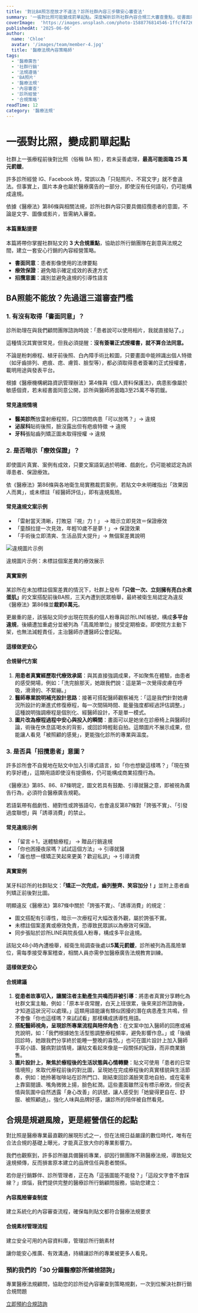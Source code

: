 ```yaml
---
title: '對比BA照怎麼放才不違法？診所社群內容三步驟安心審查法'
summary: '一張對比照可能變成罰單起點。深度解析診所社群內容合規三大審查重點，從書面同意、療效保證到招攬意圖，幫助診所建立安心行銷的內容經營策略。'
coverImage:  'https://images.unsplash.com/photo-1588776814546-1ffcf47267a5?auto=format&fit=crop&w=1920'
publishedAt: '2025-06-06'
author:
  name: 'Chloe'
  avatar: '/images/team/member-4.jpg'
  title: '醫療法規內容策略師'
tags:
  - '醫療廣告'
  - '社群行銷'
  - '法規遵循'
  - 'BA照片'
  - '醫療法規'
  - '內容審查'
  - '診所經營'
  - '合規策略'
readTime: 12
category: '醫療法規'
---
```


# 一張對比照，變成罰單起點

社群上一張療程前後對比照（俗稱 BA 照），若未妥善處理，**最高可能面臨 25 萬元罰鍰**。

許多診所經營 IG、Facebook 時，常誤以為「只貼照片、不寫文字」就不會違法。但事實上，圖片本身也屬於醫療廣告的一部分，即使沒有任何語句，仍可能構成違規。

依據《醫療法》第86條與相關法規，診所社群內容只要具備招攬患者的意圖，不論是文字、圖像或影片，皆需納入審查。

<div class="stat-highlight">
  <h4>本篇重點提要</h4>
  <p>本篇將帶你掌握社群貼文的 <strong>3 大合規重點</strong>，協助診所行銷團隊在創意與法規之間，建立一套安心行銷的內容經營策略。</p>
  <ul>
    <li><strong>書面同意</strong>：患者影像使用的法律要點</li>
    <li><strong>療效保證</strong>：避免暗示確定成效的表達方式</li>
    <li><strong>招攬意圖</strong>：識別並避免違規的引導性語言</li>
  </ul>
</div>

## BA照能不能放？先過這三道審查門檻

### 1. 有沒有取得「書面同意」？

診所助理在與我們顧問團隊諮詢時說：「患者說可以使用相片，我就直接貼了。」

這種情況其實很常見，但我必須提醒：**沒有簽署正式授權書，就不算合法同意。**

不論是粉刺療程、植牙前後照、白內障手術比較圖，只要畫面中能辨識出個人特徵（如牙齒排列、疤痕、痣、膚質、臉型等），都必須取得患者簽署的正式授權書，載明用途與發表平台。

根據《醫療機構網路資訊管理辦法》第4條與《個人資料保護法》，病患影像屬於敏感個資，若未經書面同意公開，診所與醫師將面臨3至25萬不等罰鍰。

<div class="warning-box">
  <h4>常見違規情境</h4>
  <ul>
    <li><strong>醫美診所</strong>放雷射療程照，只口頭問病患「可以放嗎？」→ <span class="font-semibold text-red-800">違規</span></li>
    <li><strong>泌尿科</strong>貼術後照，臉沒露出但有疤痕特徵 → <span class="font-semibold text-red-800">違規</span></li>
    <li><strong>牙科</strong>張貼齒列矯正圖未取得授權 → <span class="font-semibold text-red-800">違規</span></li>
  </ul>
</div>

### 2. 是否暗示「療效保證」？

即使圖片真實、案例有成效，只要文案語氣過於明確、戲劇化，仍可能被認定為誤導患者、保證療效。

依《醫療法》第86條與各地衛生局實務裁罰案例，若貼文中未明確指出「效果因人而異」，或未標註「經醫師評估」，即有違規風險。

<div class="warning-box">
  <h4>常見違規文案示例</h4>
  <ul>
    <li>「雷射當天清晰，打敗惡『視』力！」 → 暗示立即見效＝保證療效</li>
    <li>「童顏拉提一次見效，年輕10歲不是夢！」→ 保證效果</li>
    <li>「手術後立即清爽、生活品質大提升」→ 無個案差異說明</li>
  </ul>
</div>

<div class="my-8">
  <img src="/images/blog/medical-social-media-compliance-guide_01.jpg" alt="違規圖片示例" class="w-full rounded-lg shadow-lg" />
  <p class="text-sm text-gray-600 mt-2 text-center italic">違規圖片示例：未標註個案差異的療效展示</p>
</div>

<div class="case-study">
  <h4>真實案例</h4>
  <p>某診所在未加標註個案差異的情況下，社群上發布<strong>「只做一次、立刻擁有亮白水煮蛋肌」</strong>的文案搭配前後BA照，三天內遭到民眾檢舉，最終被衛生局認定為違反《醫療法》第86條並<strong>裁罰6萬元</strong>。</p>
  <p>更嚴重的是，該張貼文同步出現在院長的個人粉專與診所LINE帳號，構成<strong>多平台違規</strong>，後續遭加重處分並被列為「高風險單位」接受定期檢查。即使院方主動下架，也無法減輕責任，主治醫師亦遭醫師公會記點。</p>
</div>

#### 這樣做更安心

<div class="action-checklist">
  <h4>合規替代方案</h4>
  <ol>
    <li><strong>用患者真實經歷取代療效承諾</strong>：與其直接強調成果，不如聚焦在體驗，由患者的感受開場，例如：「洗完臉那天，她跟我們說：這是第一次覺得皮膚在呼吸，滑滑的、不緊繃。」</li>
    <li><strong>醫師專業說明補充設計思路</strong>：接著可搭配醫師觀察補充：「這是我們針對她膚況所設計的漸進式修復療程，每一次間隔時間、能量強度都經過評估調整。」這種說明強調療程是個別化、經醫師設計，不是單一模式。</li>
    <li><strong>圖片改為療程過程中安心與投入的瞬間</strong>：畫面可以是她坐在診療椅上與醫師討論，術後在休息區喝水的背影，或回診時輕鬆自拍。這類圖片不展示成果，但能讓人看見「被照顧的感覺」，更能強化診所的專業與溫度。</li>
  </ol>
</div>

### 3. 是否具「招攬患者」意圖？

許多診所會不自覺地在貼文中加入引導式語言，如「你也想變這樣嗎？」「現在預約享好禮」，這類用語即使沒有提價格，仍可能構成商業招攬行為。

《醫療法》第85、86、87條明定，圖文若具有鼓勵、引導就醫之意，即被視為廣告行為，必須符合醫療廣告規範。

若語氣帶有戲劇性、絕對性或誇張語句，也會違反第87條對「誇張不實」、「引發過度聯想」與「誘導消費」的禁止。

<div class="warning-box">
  <h4>常見違規示例</h4>
  <ul>
    <li>「留言＋1，送體驗療程」 → 贈品行銷違規</li>
    <li>「你也困擾夜尿嗎？試試這個方法」→ 引導就醫</li>
    <li>「誰也想一樣矯正笑起來更美？歡迎私訊」→ 引導消費</li>
  </ul>
</div>

<div class="case-study">
  <h4>真實案例</h4>
  <p>某牙科診所的社群貼文：<strong>「矯正一次完成，齒列整齊、笑容加分！」</strong>並附上患者齒列矯正前後對比圖。</p>
  <p class="font-semibold">明顯違反《醫療法》第87條中關於「誇張不實」、「誘導消費」的規定：</p>
  <ul>
    <li>圖文搭配有引導性，暗示一次療程可大幅改善外觀，屬於誇張不實。</li>
    <li>未標註個案差異或療效免責，恐導致民眾誤以為療效可保證。</li>
    <li>同步張貼於診所LINE與院長個人粉專，構成多平台違規。</li>
  </ul>
  <p>該貼文48小時內遭檢舉，經衛生局調查後處以<strong>5萬元罰鍰</strong>，診所被列為高風險單位，需每季接受專案稽查，相關人員亦需參加醫療廣告法規教育訓練。</p>
</div>

#### 這樣做更安心

<div class="action-checklist">
  <h4>合規建議</h4>
  <ol>
    <li><strong>從患者故事切入，讓關注者主動產生共鳴而非被引導</strong>：將患者真實分享轉化為社群文案主軸，例如：「原本半夜常醒，白天上班很累，後來來診所諮詢後，才知道這狀況可以處理。」這類用語能讓有類似困擾的潛在病患產生共鳴，但不會像「你也這樣嗎？來試試看」那樣構成誘導性用語。</li>
    <li><strong>搭配醫師視角，呈現診所專業流程與陪伴角色</strong>：在文案中加入醫師的回應或補充說明，如：「我們根據她生活型態調整療程頻率，避免影響作息。」或「後續回診時，她跟我們分享終於能睡一整晚的喜悅。」也可在圖片設計上加入醫師手寫小語、醫病對談情境，讓貼文看起來像是一段關係的紀錄，而非商業銷售。</li>
    <li><strong>圖片設計上，聚焦於療程後的生活狀態與心情轉變</strong>：貼文可使用「患者的日常情境照」來取代療程前後的對比圖，呈現她在完成療程後的真實樣貌與生活節奏，例如：她拎著咖啡站在診所門口、剛結束回診滿臉笑意地自拍，或在電車上靠窗閱讀、嘴角微微上揚，臉色紅潤。這些畫面雖然沒有標示療效，但從表情與氛圍中自然透露「身心改善」的訊號，讓人感受到「她變得更自在、舒服、被照顧過」。強化人味與品牌好感，讓診所的陪伴被自然看見。</li>
  </ol>
</div>

## 合規是規避風險，更是經營信任的起點

對比照是醫療專業最直觀的展現形式之一，但在法規日益嚴謹的數位時代，唯有在合法合規的基礎上曝光，才能真正放大你的專業影響力。

我們也觀察到，許多診所雖具備醫術專業，卻因行銷團隊不熟醫療法規，導致貼文違規頻傳，反而損害原本建立的品牌信任與患者關係。

若你是行銷夥伴、診所管理者，正在為「這張圖能不能發？」「這段文字會不會踩線？」煩惱，我們提供完整的醫療診所行銷顧問服務，協助您建立：

<div class="service-highlights">
  <div class="service-card">
    <h4>內容風險審查制度</h4>
    <p>建立系統化的內容審查流程，確保每則貼文都符合醫療法規要求</p>
  </div>
  
  <div class="service-card">
    <h4>合規素材管理流程</h4>
    <p>建立安全可用的內容資料庫，管理診所行銷素材</p>
  </div>
</div>

讓你能安心推廣、有效溝通，持續讓診所的專業被更多人看見。

<div class="cta-section">
  <h3>預約我們的「30 分鐘醫療診所健檢諮詢」</h3>
  <p>專業醫療法規顧問，協助您的診所從內容審查到策略規劃，一次到位解決社群行銷合規問題</p>
  <a href="/service/medical-ad-compliance" class="cta-button">立即預約合規諮詢</a>
</div> 
